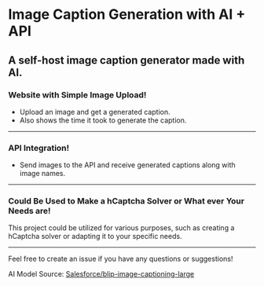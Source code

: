 # Image Caption Generation with AI + API

## A self-host image caption generator made with AI.

### Website with Simple Image Upload!
- Upload an image and get a generated caption.
- Also shows the time it took to generate the caption.

---

### API Integration!
- Send images to the API and receive generated captions along with image names.

---

### Could Be Used to Make a hCaptcha Solver or What ever Your Needs are!
This project could be utilized for various purposes, such as creating a hCaptcha solver or adapting it to your specific needs.

---

Feel free to create an issue if you have any questions or suggestions!

AI Model Source: [Salesforce/blip-image-captioning-large](https://huggingface.co/Salesforce/blip-image-captioning-large)
